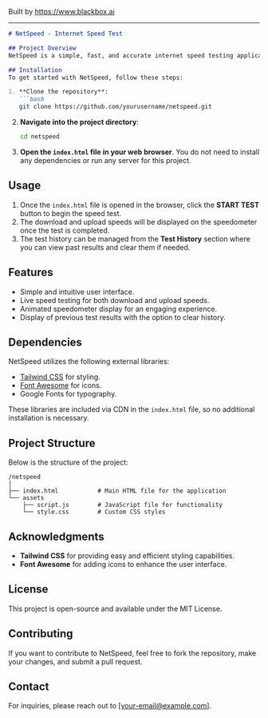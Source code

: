 
Built by https://www.blackbox.ai

---

```markdown
# NetSpeed - Internet Speed Test

## Project Overview
NetSpeed is a simple, fast, and accurate internet speed testing application designed to provide users with a seamless experience when checking their internet connection speed. Built using HTML, CSS, and JavaScript, NetSpeed features an interactive interface with a speedometer-like display for both download and upload speeds, along with a history of past tests.

## Installation
To get started with NetSpeed, follow these steps:

1. **Clone the repository**:
   ```bash
   git clone https://github.com/yourusername/netspeed.git
   ```
   
2. **Navigate into the project directory**:
   ```bash
   cd netspeed
   ```

3. **Open the `index.html` file in your web browser**.
   You do not need to install any dependencies or run any server for this project.

## Usage
1. Once the `index.html` file is opened in the browser, click the **START TEST** button to begin the speed test.
2. The download and upload speeds will be displayed on the speedometer once the test is completed.
3. The test history can be managed from the **Test History** section where you can view past results and clear them if needed.

## Features
- Simple and intuitive user interface.
- Live speed testing for both download and upload speeds.
- Animated speedometer display for an engaging experience.
- Display of previous test results with the option to clear history.

## Dependencies
NetSpeed utilizes the following external libraries:
- [Tailwind CSS](https://tailwindcss.com/) for styling.
- [Font Awesome](https://fontawesome.com/) for icons.
- Google Fonts for typography.

These libraries are included via CDN in the `index.html` file, so no additional installation is necessary.

## Project Structure
Below is the structure of the project:

```
/netspeed
│
├── index.html           # Main HTML file for the application
└── assets               
    ├── script.js        # JavaScript file for functionality
    └── style.css        # Custom CSS styles
```

## Acknowledgments
- **Tailwind CSS** for providing easy and efficient styling capabilities.
- **Font Awesome** for adding icons to enhance the user interface.

## License
This project is open-source and available under the MIT License.

## Contributing
If you want to contribute to NetSpeed, feel free to fork the repository, make your changes, and submit a pull request.

## Contact
For inquiries, please reach out to [your-email@example.com].
```